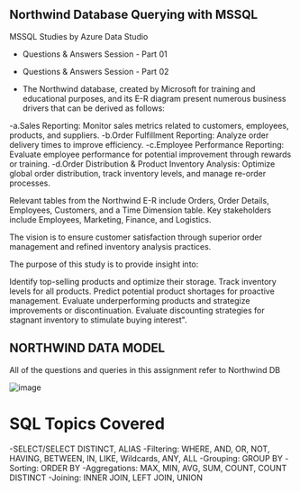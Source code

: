 ## Northwind Database Querying with MSSQL
MSSQL Studies by Azure Data Studio

- Questions & Answers Session - Part 01

- Questions & Answers Session - Part 02

- The Northwind database, created by Microsoft for training and educational purposes, and its E-R diagram present numerous business drivers that can be derived as follows:

-a.Sales Reporting: Monitor sales metrics related to customers, employees, products, and suppliers.
-b.Order Fulfillment Reporting: Analyze order delivery times to improve efficiency.
-c.Employee Performance Reporting: Evaluate employee performance for potential improvement through rewards or training.
-d.Order Distribution & Product Inventory Analysis: Optimize global order distribution, track inventory levels, and manage re-order processes.

Relevant tables from the Northwind E-R include Orders, Order Details, Employees, Customers, and a Time Dimension table. Key stakeholders include Employees, Marketing, Finance, and Logistics.

The vision is to ensure customer satisfaction through superior order management and refined inventory analysis practices.

The purpose of this study is to provide insight into:

Identify top-selling products and optimize their storage.
Track inventory levels for all products.
Predict potential product shortages for proactive management.
Evaluate underperforming products and strategize improvements or discontinuation.
Evaluate discounting strategies for stagnant inventory to stimulate buying interest".

## NORTHWIND DATA MODEL
All of the questions and queries in this assignment refer to Northwind DB

![image](https://github.com/BedirK/Data-Analytics-Bootcamp---SQL/assets/103532330/764a1929-f232-457a-bda1-51c0a67fee77)

# SQL Topics Covered

-SELECT/SELECT DISTINCT, ALIAS
-Filtering: WHERE, AND, OR, NOT, HAVING, BETWEEN, IN, LIKE, Wildcards, ANY, ALL
-Grouping: GROUP BY
-Sorting: ORDER BY
-Aggregations: MAX, MIN, AVG, SUM, COUNT, COUNT DISTINCT
-Joining: INNER JOIN, LEFT JOIN, UNION
